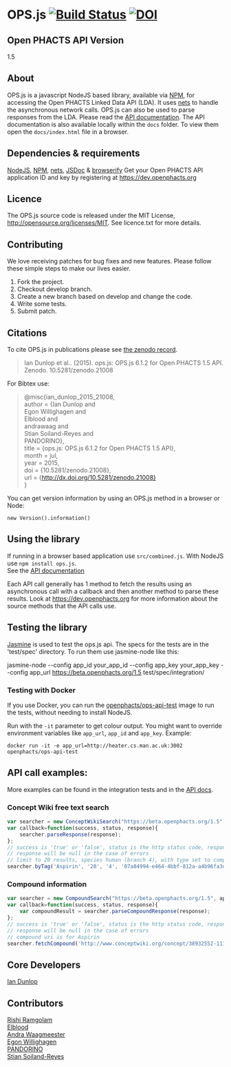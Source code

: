 # OPS.js [![Build Status](https://travis-ci.org/openphacts/ops.js.svg?branch=develop)](https://travis-ci.org/openphacts/ops.js) [![DOI](https://zenodo.org/badge/doi/10.5281/zenodo.21008.svg)](http://dx.doi.org/10.5281/zenodo.21008)

## Open PHACTS API Version

1.5

## About
OPS.js is a javascript NodeJS based library, available via [NPM](https://www.npmjs.com/package/ops.js "OPs.js on Node Package Manager"), for accessing the Open PHACTS Linked Data API (LDA). It uses [nets](https://www.npmjs.com/package/nets) to handle the asynchronous network calls. OPS.js can also be used to parse responses from the LDA.
Please read the [API documentation](http://openphacts.github.io/ops.js "OPS.js API documentation"). The API documentation is also available locally within the `docs` folder. To view them open the `docs/index.html` file in a browser.
 
## Dependencies & requirements
[NodeJS](https://nodejs.org/), [NPM](https://www.npmjs.com/), [nets](https://www.npmjs.com/package/nets), [JSDoc](https://www.npmjs.com/package/jsdoc) & [browserify](https://www.npmjs.com/package/browserify)
Get your Open PHACTS API application ID and key by registering at https://dev.openphacts.org

## Licence
The OPS.js source code is released under the MIT License, http://opensource.org/licenses/MIT. See licence.txt for more details.

## Contributing  
We love receiving patches for bug fixes and new features. Please follow these simple steps to make our lives easier.  

1. Fork the project.
2. Checkout develop branch.
3. Create a new branch based on develop and change the code.
4. Write some tests.
5. Submit patch.

## Citations  
To cite OPS.js in publications please see [the zenodo record](https://zenodo.org/record/21008#.Va955flVhBc "OPS.js zenodo record").

>Ian Dunlop et al.. (2015). ops.js: OPS.js 6.1.2 for Open PHACTS 1.5 API. Zenodo. 10.5281/zenodo.21008

For Bibtex use:

>@misc{ian_dunlop_2015_21008,  
>  author       = {Ian Dunlop and  
>                  Egon Willighagen and  
>                  Elblood and  
>                  andrawaag and  
>                  Stian Soiland-Reyes and  
>                  PANDORINO},  
>  title        = {ops.js: OPS.js 6.1.2 for Open PHACTS 1.5 API},  
>  month        = jul,  
>  year         = 2015,  
>  doi          = {10.5281/zenodo.21008},  
>  url          = {http://dx.doi.org/10.5281/zenodo.21008}  
>} 

You can get version information by using an OPS.js method in a browser or Node:

`new Version().information()`

## Using the library
If running in a browser based application use `src/combined.js`. With NodeJS use `npm install ops.js`.  
See the [API documentation](http://openphacts.github.io/ops.js "OPS.js API documentation")  

Each API call generally has 1 method to fetch the results using an asynchronous call with a callback and then another method to parse these results.
Look at https://dev.openphacts.org for more information about the source methods that the API calls use.

## Testing the library

[Jasmine](http://pivotal.github.io/jasmine/ "Jasmine javascript testing framework") is used to test the ops.js api. The specs for the tests are in the 'test/spec' directory. To run them use jasmine-node like this:

jasmine-node --config app_id your_app_id --config app_key your_app_key --config app_url https://beta.openphacts.org/1.5 test/spec/integration/

### Testing with Docker

If you use Docker, you can run the [openphacts/ops-api-test](https://hub.docker.com/r/openphacts/ops-api-test/) image
to run the tests, without needing to install NodeJS. 

Run with the `-it` parameter to get colour output. 
You might want to override environment variables like `app_url`, `app_id` and `app_key`.
Example:

    docker run -it -e app_url=http://heater.cs.man.ac.uk:3002 openphacts/ops-api-test



## API call examples:

More examples can be found in the integration tests and in the [API docs](http://openphacts.github.io/ops.js "OPS.js API documentation").

### Concept Wiki free text search

```javascript
var searcher = new ConceptWikiSearch("https://beta.openphacts.org/1.5", appID, appKey);  
var callback=function(success, status, response){  
    searcher.parseResponse(response);
};  
// success is 'true' or 'false', status is the http status code, response is the raw result which the parser function accepts  
// response will be null in the case of errors  
// limit to 20 results, species human (branch 4), with type set to compounds (uuid 07a800....)  
searcher.byTag('Aspirin', '20', '4', '07a84994-e464-4bbf-812a-a4b96fa3d197', callback);
```

### Compound information

```javascript
var searcher = new CompoundSearch("https://beta.openphacts.org/1.5", appID, appKey);  
var callback=function(success, status, response){  
    var compoundResult = searcher.parseCompoundResponse(response);  
};  
// success is 'true' or 'false', status is the http status code, response is the raw result which the parser function accepts  
// response will be null in the case of errors  
// compound uri is for Aspirin  
searcher.fetchCompound('http://www.conceptwiki.org/concept/38932552-111f-4a4e-a46a-4ed1d7bdf9d5', null, callback);
```

## Core Developers
[Ian Dunlop](https://github.com/ianwdunlop "Ian Dunlop - original developer")

## Contributors
[Rishi Ramgolam](https://github.com/rishiramgolam "rishiramgolam")  
[Elblood](https://github.com/Elblood "Elblood")  
[Andra Waagmeester](https://github.com/andrawaag "andraawag")  
[Egon Willighagen](https://github.com/egonw "egonw")  
[PANDORINO](https://github.com/PANDORINO "PANDORINO")  
[Stian Soiland-Reyes](https://github.com/stain "stain")
